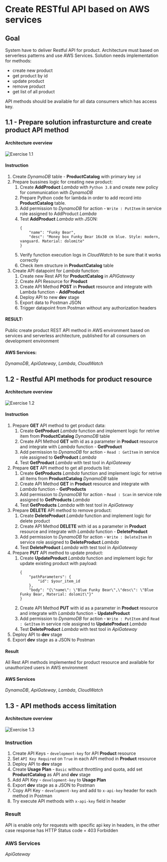 # Create RESTful API based on AWS services

## Goal

System have to deliver Restful API for product. Architecture must based on serverless patterns and use AWS Services. Solution needs implementation for methods:

- create new product 
- get product by id
- update product
- remove product
- get list of all product

API methods should be available for all data consumers which has access key.

## 1.1 - Prepare solution infrasturcture and create product API method

#### Architecture overview 

![Exercise 1.1](imgs/AWS_1-1_1_1.png "Exercise 1.1")

#### Instruction

1. Create *DynamoDB* table - **ProductCatalog** with primary key `id`
2. Prepare bussines logic for creating new product:
    1. Create **AddProduct** *Lambda* with `Python 3.8` and create new policy for communication with *DynamoDB*
    2. Prepare Python code for lambda in order to add record into **ProductCatalog** table.
    3. Add permission to *DynamoDB* for action - `Write : PutItem` in service role assigned to AddProduct *Lambda*
    4. Test **AddProduct** *Lambda* with JSON:
        ```
        {
            "name": "Funky Bear",
            "desc": "Money box Funky Bear 16x30 cm blue. Style: modern, vanguard. Material: dolomite"
        }
        ```
    5. Verify function execution logs in *CloudWatch* to be sure that it works correctly
    6. Check item structure in **ProductCatalog** table
3. Create API datapoint for *Lambda* function:
    1. Create new Rest API for **ProductCatalog** in *APIGateway*
    2. Create API Resource for **Product**
    3. Create API Method **POST** in **Product** resource and integrate with Lambda function - **AddProduct**
    4. Deploy API to new **dev** stage
    5. Export data to Postman JSON
    5. Trigger datapoint from Postman without any authorization headers

#### RESULT: 
Public create product REST API method in AWS environment based on services and serverless architecture, published for all consumers on development environment

#### AWS Services: 
*DynamoDB*, *ApiGateway*, *Lambda*, *CloudWatch*


## 1.2 - Restful API methods for product resource

#### Architecture overview

![Exercise 1.2](imgs/AWS_1-1_1_2.png "Exercise 1.2")

#### Instruction

1. Prepare **GET** API method to get product data:
    1. Create **GetProduct** *Lambda* function and implement logic for retrive item from **ProductCatalog** *DynamoDB* table
    2. Create API Method **GET** with id as a parameter in **Product** resource and integrate with *Lambda* function - **GetProduct**
    3. Add permission to *DynamoDB* for action - `Read : GetItem` in service role assigned to **GetProduct** *Lambda*
    4. Test **GetProduct** *Lambda* with test tool in *ApiGateway*
2. Prepare **GET** API method to get all products list:
    1. Create **GetProducts** *Lambda* function and implement logic for retrive all items from **ProductCatalog** *DynamoDB* table
    2. Create API Method **GET** in **Product** resource and integrate with *Lambda* function - **GetProducts**
    3. Add permission to *DynamoDB* for action - `Read : Scan` in service role assigned to **GetProducts** *Lambda*
    4. Test **GetProducts** *Lambda* with test tool in *ApiGateway*
3. Prepare **DELETE** API method to remove product:
    1. Create **DeleteProduct** *Lambda* function and implement logic for delete product
    8. Create API Method **DELETE** with id as a parameter in **Product** resource and integrate with *Lambda* function - **DeleteProduct**
    9. Add permission to *DynamoDB* for action - `Write : DeleteItem` in service role assigned to **DeleteProduct** *Lambda*
    4. Test **DeleteProduct** *Lambda* with test tool in *ApiGateway*
4. Prepare **PUT** API method to update product:
    1. Create **UpdateProduct** *Lambda* function and implement logic for update existing product with payload:
        ```
        {
            "pathParameters": {
                "id": $your_item_id
            },
            "body": "{\"name\": \"Blue Funky Bear\",\"desc\": \"Blue Funky Bear, Material: dolomit\"}"
        }
        ```
    2. Create API Method **PUT** with id as a parameter in **Product** resource and integrate with *Lambda* function - **UpdateProduct**
    3. Add permission to *DynamoDB* for action - `Write : PutItem` and `Read : GetItem` in service role assigned to **UpdateProduct** *Lambda*
    4. Test **DeleteProduct** *Lambda* with test tool in *ApiGateway*
5. Deploy API to **dev** stage
6. Export **dev** stage as a JSON to Postman

#### Result
All Rest API methods implemented for product resource and available for unauthorized users in AWS environment

#### AWS Services
*DynamoDB*, *ApiGateway*, *Lambda*, *CloudWatch*

## 1.3 - API methods access limitation

#### Architecture overview

![Exercise 1.3](imgs/AWS_1-1_1_3.png "Exercise 1.3")

### Instruction

1. Create API Keys - `development-key` for API **Product** resource
2. Set `API Key Required` on `True` in each API method in **Product** resource
3. Deploy API to **dev** stage
4. Create **Usage Plan** - `Basic` without throttling and quota, add set **ProductCatalog** as API and **dev** stage
5. Add API Key - `development-key` to **Usage Plan**
6. Export **dev** stage as a JSON to Postman
7. Copy API Key - `development-key` and add to `x-api-key` header for each method in Postman 
8. Try execute API methods with `x-api-key` field in header

### Result
API is enable only for requests with specific api key in headers, in the other case response has HTTP Status code = 403 Forbidden

### AWS Services
*ApiGateway*